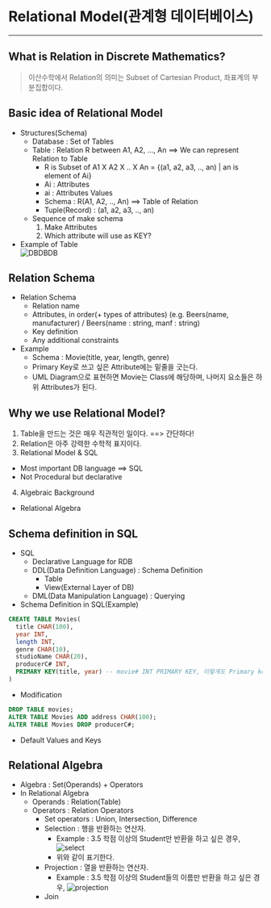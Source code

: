 # Relational Model(관계형 데이터베이스)
---
## What is Relation in Discrete Mathematics?
> 이산수학에서 Relation의 의미는 Subset of Cartesian Product, 좌표계의 부분집합이다.  

## Basic idea of Relational Model
- Structures(Schema)
  - Database : Set of Tables
  - Table : Relation R between A1, A2, ..., An ==> We can represent Relation to Table
    - R is Subset of A1 X A2 X .. X An = {(a1, a2, a3, .., an) | an is element of Ai}
    - Ai : Attributes
    - ai : Attributes Values
    - Schema : R(A1, A2, .., An) ==> Table of Relation
    - Tuple(Record) : (a1, a2, a3, .., an)
  - Sequence of make schema
    1. Make Attributes
    2. Which attribute will use as KEY?
- Example of Table  
![DBDBDB](https://user-images.githubusercontent.com/71700079/135829543-d445c02e-8234-454e-b547-8c9e2318b6ba.png)  
## Relation Schema
- Relation Schema
  - Relation name
  - Attributes, in order(+ types of attributes) (e.g. Beers(name, manufacturer) / Beers(name : string, manf : string)
  - Key definition
  - Any additional constraints
- Example
  - Schema : Movie(title, year, length, genre)
  - Primary Key로 쓰고 싶은 Attribute에는 밑줄을 긋는다.
  - UML Diagram으로 표현하면 Movie는 Class에 해당하며, 나머지 요소들은 하위 Attributes가 된다.

## Why we use Relational Model?
1. Table을 만드는 것은 매우 직관적인 일이다. ==> 간단하다!
2. Relation은 아주 강력한 수학적 표지이다.
3. Relational Model & SQL
  - Most important DB language ==> SQL
  - Not Procedural but declarative
4. Algebraic Background
  - Relational Algebra

## Schema definition in SQL
- SQL
  - Declarative Language for RDB
  - DDL(Data Definition Language) : Schema Definition
    - Table
    - View(External Layer of DB)
  - DML(Data Manipulation Language) : Querying
- Schema Definition in SQL(Example)
```SQL
CREATE TABLE Movies(
  title CHAR(100),
  year INT,
  length INT,
  genre CHAR(10),
  studioName CHAR(20),
  producerC# INT,
  PRIMARY KEY(title, year) -- movie# INT PRIMARY KEY, 이렇게도 Primary key를 선언할 수 있다.
)
```
- Modification
```SQL
DROP TABLE movies;
ALTER TABLE Movies ADD address CHAR(100);
ALTER TABLE Movies DROP producerC#;
```
- Default Values and Keys

## Relational Algebra
- Algebra : Set(Operands) + Operators
- In Relational Algebra
  - Operands : Relation(Table)
  - Operators : Relation Operators
    - Set operators : Union, Intersection, Difference
    - Selection : 행을 반환하는 연산자.
      - Example : 3.5 학점 이상의 Student만 반환을 하고 싶은 경우,  
        ![select](https://user-images.githubusercontent.com/71700079/137159316-591c05e2-4f04-4d2e-a11b-36e2114f754d.PNG)
      - 위와 같이 표기한다.
    - Projection : 열을 반환하는 연산자.
      - Example : 3.5 학점 이상의 Student들의 이름만 반환을 하고 싶은 경우,
        ![projection](https://user-images.githubusercontent.com/71700079/137159403-ba76abdd-1a5e-49fe-9ff0-60bffe7bd44b.PNG)
    - Join
